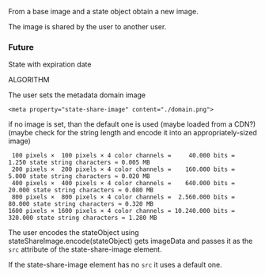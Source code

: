 <link rel="stylesheet" type="text/css" href="style.css">


From a base image and a state object obtain a new image.

The image is shared by the user to another user.



### Future

State with expiration date




ALGORITHM

The user sets the metadata domain image

    <meta property="state-share-image" content="./domain.png">

if no image is set, than the default one is used
(maybe loaded from a CDN?)
(maybe check for the string length and encode it into an appropriately-sized image)

     100 pixels ×  100 pixels × 4 color channels =     40.000 bits =   1.250 state string characters ≈ 0.005 MB
     200 pixels ×  200 pixels × 4 color channels =    160.000 bits =   5.000 state string characters ≈ 0.020 MB
     400 pixels ×  400 pixels × 4 color channels =    640.000 bits =  20.000 state string characters ≈ 0.080 MB
     800 pixels ×  800 pixels × 4 color channels =  2.560.000 bits =  80.000 state string characters ≈ 0.320 MB
    1600 pixels × 1600 pixels × 4 color channels = 10.240.000 bits = 320.000 state string characters ≈ 1.280 MB


The user encodes the stateObject using stateShareImage.encode(stateObject)
gets imageData and passes it as the `src` attribute of the state-share-image element.

If the state-share-image element has no `src` it uses a default one.
